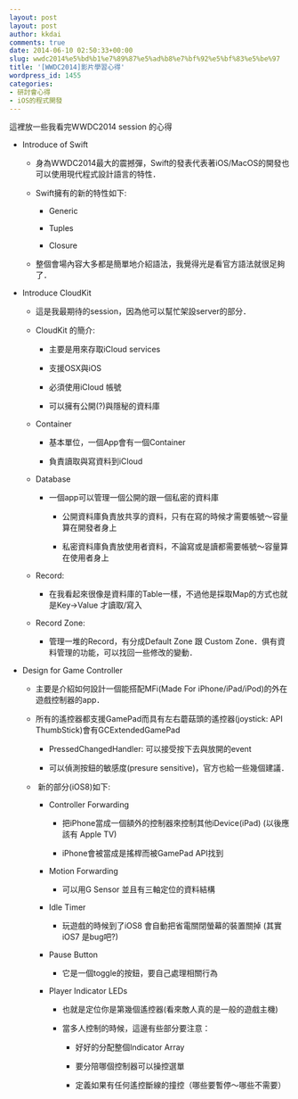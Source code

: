 ```yaml
---
layout: post
layout: post
author: kkdai
comments: true
date: 2014-06-10 02:50:33+00:00
slug: wwdc2014%e5%bd%b1%e7%89%87%e5%ad%b8%e7%bf%92%e5%bf%83%e5%be%97
title: '[WWDC2014]影片學習心得'
wordpress_id: 1455
categories:
- 研討會心得
- iOS的程式開發
---
```


這裡放一些我看完WWDC2014 session 的心得






  * Introduce of Swift



    * 身為WWDC2014最大的震撼彈，Swift的發表代表著iOS/MacOS的開發也可以使用現代程式設計語言的特性．


    * Swift擁有的新的特性如下:



      * Generic


      * Tuples


      * Closure



    * 整個會場內容大多都是簡單地介紹語法，我覺得光是看官方語法就很足夠了．



  * Introduce CloudKit



    * 這是我最期待的session，因為他可以幫忙架設server的部分．


    * CloudKit 的簡介:



      * 主要是用來存取iCloud services


      * 支援OSX與iOS


      * 必須使用iCloud 帳號


      * 可以擁有公開(?)與隱秘的資料庫



    * Container



      * 基本單位，一個App會有一個Container


      * 負責讀取與寫資料到iCloud



    * Database



      * 一個app可以管理一個公開的跟一個私密的資料庫



        * 公開資料庫負責放共享的資料，只有在寫的時候才需要帳號～容量算在開發者身上


        * 私密資料庫負責放使用者資料，不論寫或是讀都需要帳號～容量算在使用者身上




    * Record:



      * 在我看起來很像是資料庫的Table一樣，不過他是採取Map的方式也就是Key->Value 才讀取/寫入



    * Record Zone:



      * 管理一堆的Record，有分成Default Zone 跟 Custom Zone．俱有資料管理的功能，可以找回一些修改的變動．




  * Design for Game Controller



    * 主要是介紹如何設計一個能搭配MFi(Made For iPhone/iPad/iPod)的外在遊戲控制器的app．


    * 所有的遙控器都支援GamePad而具有左右蘑菇頭的遙控器(joystick: API ThumbStick)會有GCExtendedGamePad



      * PressedChangedHandler: 可以接受按下去與放開的event


      * 可以偵測按鈕的敏感度(presure sensitive)，官方也給一些幾個建議．



    *  新的部分(iOS8)如下:



      * Controller Forwarding



        * 把iPhone當成一個額外的控制器來控制其他iDevice(iPad) (以後應該有 Apple TV)


        * iPhone會被當成是搖桿而被GamePad API找到



      * Motion Forwarding



        * 可以用G Sensor 並且有三軸定位的資料結構



      * Idle Timer



        * 玩遊戲的時候到了iOS8 會自動把省電關閉螢幕的裝置關掉 (其實iOS7 是bug吧?)



      * Pause Button



        * 它是一個toggle的按鈕，要自己處理相關行為



      * Player Indicator LEDs



        * 也就是定位你是第幾個遙控器(看來敵人真的是一般的遊戲主機)


        * 當多人控制的時候，這邊有些部分要注意：



          * 好好的分配整個Indicator Array


          * 要分陪哪個控制器可以操控選單


          * 定義如果有任何遙控斷線的撞控（哪些要暫停～哪些不需要）







